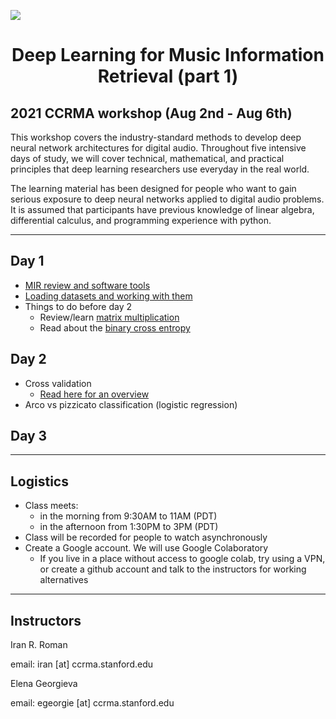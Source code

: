 <p align="txt-align: center;">
  <img src="https://scontent-lga3-2.xx.fbcdn.net/v/t1.6435-9/99423691_3132529343476526_8281982353090281472_n.jpg?_nc_cat=107&ccb=1-3&_nc_sid=6e5ad9&_nc_ohc=D12Zb03fiMMAX86knWj&_nc_ht=scontent-lga3-2.xx&oh=ab2dd4b9a4a2e0542e087d91115e6d18&oe=612C7164" style="max-width: 100%; height: auto;" />
</p>
<center> <h1> Deep Learning for Music Information Retrieval (part 1) </h1> </center>

## 2021 CCRMA workshop (Aug 2nd - Aug 6th)

This workshop covers the industry-standard methods to develop deep neural network architectures for digital audio. Throughout five intensive days of study, we will cover technical, mathematical, and practical principles that deep learning researchers use everyday in the real world.

The learning material has been designed for people who want to gain serious exposure to deep neural networks applied to digital audio problems. It is assumed that participants have previous knowledge of linear algebra, differential calculus, and programming experience with python.

---

## Day 1
    
- [MIR review and software tools](https://colab.research.google.com/github/elenatheodora/CCRMA-MIR-2021/blob/main/NB1_MIR_Review_%26_Tools.ipynb)
- [Loading datasets and working with them](https://colab.research.google.com/github/DL4MIR/dl4mir.github.io/blob/main/some_audio_datasets.ipynb)
- Things to do before day 2
    - Review/learn [matrix multiplication](https://www.mathsisfun.com/algebra/matrix-multiplying.html)
    - Read about the [binary cross entropy](https://towardsdatascience.com/understanding-binary-cross-entropy-log-loss-a-visual-explanation-a3ac6025181a)

## Day 2

- Cross validation
    - [Read here for an overview](https://machinelearningmastery.com/k-fold-cross-validation/)
- Arco vs pizzicato classification (logistic regression)

## Day 3

---

## Logistics

- Class meets: 
    - in the morning from 9:30AM to 11AM (PDT)
    - in the afternoon from 1:30PM to 3PM (PDT)
- Class will be recorded for people to watch asynchronously
- Create a Google account. We will use Google Colaboratory
    - If you live in a place without access to google colab, try using a VPN, or create a github account and talk to the instructors for working alternatives

---

## Instructors

Iran R. Roman

email: iran [at] ccrma.stanford.edu

Elena Georgieva

email: egeorgie [at] ccrma.stanford.edu
